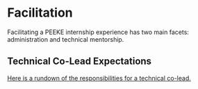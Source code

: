 # Facilitation
Facilitating a PEEKE internship experience has two main facets: administration and technical mentorship.

## Technical Co-Lead Expectations
[Here is a rundown of the responsibilities for a technical co-lead.](CoLeadExpectations.md)
